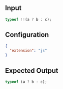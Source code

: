 
## Input
```javascript input
typeof !!(a ? b : c);
```

## Configuration
```json configuration
{
  "extension": "js"
}
```

## Expected Output
```javascript expected output
typeof (a ? b : c);
```
